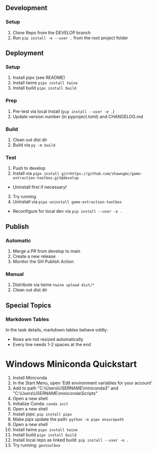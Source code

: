 ## Development
### Setup
1. Clone Repo from the DEVELOP branch
2. Run ```pip install -e --user .``` from the root project folder


## Deployment
### Setup
1. Install pipx (see README)
2. Install twine ```pipx install twine```
3. Install build ```pipx install build```

### Prep
1. Pre-test via local install (```pip install --user -e .```)
2. Update version number (in pyproject.toml) and CHANGELOG.md

### Build
1. Clean out dist dir
2. Build via ```py -m build```

### Test
1. Push to develop
2. Install via ```pipx install git+https://github.com/shawngmc/game-extraction-toolbox.git@develop```
  * Uninstall first if necessary!
3. Try running
4. Uninstall via ```pipx uninstall game-extraction-toolbox```
  * Reconfigure for local dev via ```pip install --user -e .```

## Publish
### Automatic
1. Merge a PR from develop to main
2. Create a new release
3. Monitor the GH Publish Action

### Manual
1. Distribute via twine ```twine upload dist/*```
2. Clean out dist dir


## Special Topics
### Markdown Tables
In the task details, markdown tables behave oddly:
* Rows are not resized automatically
* Every line needs 1-2 spaces at the end




# Windows Miniconda Quickstart
1. Install Miniconda
2. In the Start Menu, open 'Edit environment variables for your account'
3. Add to path "C:\Users\USERNAME\miniconda3" and "C:\Users\USERNAME\miniconda\Scripts"
4. Open a new shell
5. Initialize Conda: ```conda init```
6. Open a new shell
7. Install pipx: ```pip install pipx```
8. Make pipx update the path: ```python -m pipx ensurepath```
9. Open a new shell
10. Install twine ```pipx install twine```
11. Install build ```pipx install build```
12. Install local repo as linked build: ```pip install --user -e .```
13. Try running: ```gextoolbox```